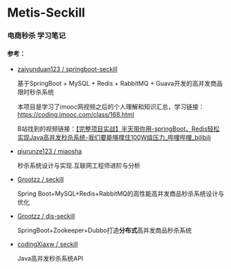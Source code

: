 # Metis-Seckill



### 电商秒杀 学习笔记



#### 参考：

* [zaiyunduan123 / springboot-seckill](https://github.com/zaiyunduan123/springboot-seckill.git)

  基于SpringBoot + MySQL + Redis + RabbitMQ + Guava开发的高并发商品限时秒杀系统

  本项目是学习了imooc网视频之后的个人理解和知识汇总，学习链接：https://coding.imooc.com/class/168.html

  B站找到的视频链接：[【完整项目实战】半天带你用-springBoot、Redis轻松实现Java高并发秒杀系统-我们要能够撑住100W级压力_哔哩哔哩_bilibili](https://www.bilibili.com/video/BV1sf4y1L7KE)

* [qiurunze123 / miaosha](https://github.com/qiurunze123/miaosha.git)

  秒杀系统设计与实现.互联网工程师进阶与分析

* [Grootzz / seckill](https://github.com/Grootzz/seckill.git)

  Spring Boot+MySQL+Redis+RabbitMQ的高性能高并发商品秒杀系统设计与优化

* [Grootzz / dis-seckill](https://github.com/Grootzz/dis-seckill.git)

  SpringBoot+Zookeeper+Dubbo打造**分布式**高并发商品秒杀系统

* [codingXiaxw / seckill](https://github.com/codingXiaxw/seckill.git)

  Java高并发秒杀系统API